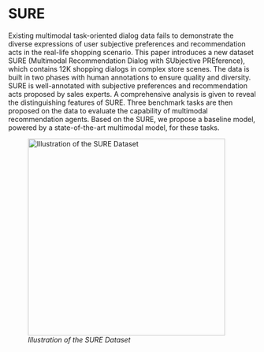 # SURE

Existing multimodal task-oriented dialog data fails to demonstrate the diverse expressions of user subjective preferences and recommendation acts in the real-life shopping scenario. This paper introduces a new dataset SURE (Multimodal Recommendation Dialog with SUbjective PREference), which contains 12K shopping dialogs in complex store scenes. The data is built in two phases with human annotations to ensure quality and diversity. SURE is well-annotated with subjective preferences and recommendation acts proposed by sales experts. A comprehensive analysis is given to reveal the distinguishing features of SURE. Three benchmark tasks are then proposed on the data to evaluate the capability of multimodal recommendation agents. Based on the SURE, we propose a baseline model, powered by a state-of-the-art multimodal model, for these tasks. 

<figure>
<img src="./overview-.png" width="400" alt="Illustration of the SURE Dataset" align="center"> 
<figcaption><i>Illustration of the SURE Dataset</i></figcaption> 
</figure>
